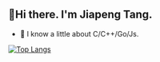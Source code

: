 👋Hi there. I'm Jiapeng Tang.
--
- 🌱 I know a little about C/C++/Go/Js.

[![Top Langs](https://github-readme-stats.vercel.app/api/top-langs/?username=Tangjp-wraith&layout=compact&hide_title=true&hide_border=true)](https://github.com/Tangjp-wraith/github-readme-stats)
